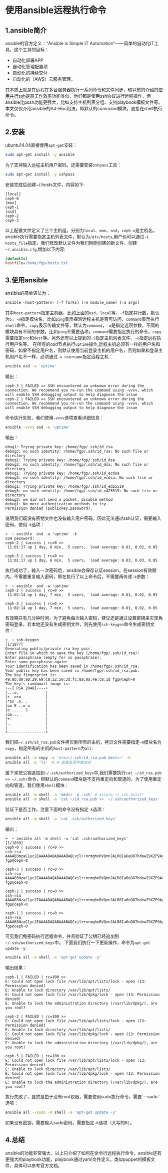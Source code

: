 # 使用ansible远程执行命令
## 1.ansible简介
ansible的官方定义：“Ansible is Simple IT Automation”——简单的自动化IT工具。这个工具的目标：

* 自动化部署APP
* 自动化管理配置项
* 自动化的持续交付
* 自动化的（AWS）云服务管理。

其本质上就是在远程在多台服务器执行一系列命令和文件同步，和以前的介绍的[使用并行ssh提高工作效率](https://github.com/int32bit/notes/blob/master/linux/使用并行ssh提高工作效率.md)功能类似，他们都是使用ssh协议进行远程操作，但ansible比pssh功能更强大，比如支持主机列表分组、支持playbook模板文件等。本文仅仅介绍ansible的Ad-Hoc用法，即默认的command模块，直接在shell执行命令。

## 2.安装

ubuntu14.04直接使用`apt-get`安装：

```bash
sudo apt-get install -y ansible
```

为了支持输入远程主机用户密码，还需要安装`sshpass`工具：

```bash
sudo apt-get install -y sshpass
```
安装完成后创建~/.hosts文件，内容如下:

```
[local]
ceph-0
[mon]
ceph-1
[osd]
ceph-2
ceph-3
```
以上配置文件定义了三个主机组，分别为`local`、`mon`、`osd`，`ceph-x`是主机名。ansible执行需要指定主机列表文件，默认为`/etc/hosts`,用户也可以通过`-i hosts_file`指定，我们修改默认文件为我们刚刚创建的新文件，创建`~/.ansible.cfg`,增加以下内容:

```cfg
[defaults]
hostfile=/home/fgp/hosts.txt
```

## 3.使用ansible
ansible的简单语法为：

```bash
ansible <host-pattern> [-f forks] [-m module_name] [-a args]
```
其中`host-pattern`指定主机组，比如上面的`osd`、`local`等，`-f`指定并行数，默认为`5`，`-m`指定模块名，比如`ping`表示探测远程主机是否可访问，`command`表示执行`shell`命令，`copy`表示传输文件等，默认为`command`，`-a`是指定选项参数，不同的模块具有不同的参数，比如`ping`不需要选项，`command`需要指定执行的命令，`copy`需要指定`src`和`dest`等。另外还有以上提到的`-i`指定主机列表文件、`-u`指定远程执行用户名等。
在所有的osd节点执行`uptime`操作,远程主机必须有一样的用户名和密码，如果不指定用户名，则默认使用当前登录主机的用户名，否则如果和登录主机用户名不一样，必须通过`-u username`指定远程主机：

```bash
ansible osd -a 'uptime'
```
输出：

```
ceph-3 | FAILED => SSH encountered an unknown error during the connection. We recommend you re-run the command using -vvvv, which will enable SSH debugging output to help diagnose the issue
ceph-2 | FAILED => SSH encountered an unknown error during the connection. We recommend you re-run the command using -vvvv, which will enable SSH debugging output to help diagnose the issue
```
命令执行失败，我们使用`-vvvv`选项查看详细信息：

```bash
ansible -vvvv osd -a 'uptime'
```
输出：

```
ebug1: Trying private key: /home/fgp/.ssh/id_rsa
debug3: no such identity: /home/fgp/.ssh/id_rsa: No such file or directory
debug1: Trying private key: /home/fgp/.ssh/id_dsa
debug3: no such identity: /home/fgp/.ssh/id_dsa: No such file or directory
debug1: Trying private key: /home/fgp/.ssh/id_ecdsa
debug3: no such identity: /home/fgp/.ssh/id_ecdsa: No such file or directory
debug1: Trying private key: /home/fgp/.ssh/id_ed25519
debug3: no such identity: /home/fgp/.ssh/id_ed25519: No such file or directory
debug2: we did not send a packet, disable method
debug1: No more authentication methods to try.
Permission denied (publickey,password).
```
说明我们既没有密钥文件也没有输入用户密码，因此无法通过ssh认证，需要输入密码，使用`-k`选项：

```
➜  ~ ansible  osd -a 'uptime' -k
SSH password:
ceph-2 | success | rc=0 >>
 11:01:17 up 1 day, 6 min,  5 users,  load average: 0.02, 0.02, 0.05

ceph-3 | success | rc=0 >>
 11:01:17 up 1 day, 6 min,  5 users,  load average: 0.03, 0.03, 0.05
```
执行成功了，输入一次密码后，ansible会保存认证session，在session有效期内，不需要重复输入密码，即在执行了以上命令后，不需要再传递`-k`参数：

```
➜  ~ ansible  osd -a 'uptime'
ceph-2 | success | rc=0 >>
 11:02:14 up 1 day, 7 min,  5 users,  load average: 0.01, 0.02, 0.05

ceph-3 | success | rc=0 >>
 11:02:14 up 1 day, 7 min,  5 users,  load average: 0.01, 0.02, 0.05
```
有效期只有几分钟时间，为了避免每次输入密码，建议还是通过设置密钥来实现免密码登录，若本地还没有生成密钥文件，则先使用`ssh-keygen`命令生成密钥文件：

```
➜  ~ ssh-keygen                                                                                                                                                              [1/1877]
Generating public/private rsa key pair.
Enter file in which to save the key (/home/fgp/.ssh/id_rsa):
Enter passphrase (empty for no passphrase):
Enter same passphrase again:
Your identification has been saved in /home/fgp/.ssh/id_rsa.
Your public key has been saved in /home/fgp/.ssh/id_rsa.pub.
The key fingerprint is:
49:8b:d0:a0:29:69:c8:32:50:3d:fc:8a:0a:4e:c8:1d fgp@ceph-0
The key's randomart image is:
+--[ RSA 2048]----+
|...o.            |
|+. o+o           |
|*oo .o. .        |
|oo E ..o o       |
|o ..... S        |
|oo...            |
|+.               |
|..               |
|                 |
+-----------------+
```
我们把`~/.ssh/id_rsa.pub`文件拷贝到所有的主机，拷贝文件需要指定`-m`模块名为`copy`，指定所有的主机的`host-pattern`为`all`:

```bash
ansible all -m copy -a 'src=~/.ssh/id_rsa.pub dest=~' -k
ansible all -a 'ls' -k # 查看是否传输成功
```
接下来把公钥追加到`~/.ssh/authorized_keys`中,我们需要执行`cat ~/id_rsa.pub >> ~/.ssh/`命令，但默认的`command`模块是不支持重定向和管道的，为了使用重定向和管道，我们使用`shell`模块：

```bash
ansible all -m shell -a 'mkdir -p .ssh' # assure ~/.ssh exist!
ansible all -m shell -a 'cat ~/id_rsa.pub >>  ~/.ssh/authorized_keys' -k
```
验证下是否工作，注意下面的命令没有指定`-k`选项：

```bash
ansible all -m shell -a 'cat .ssh/authorized_keys'
```
输出：

```
➜  ~ ansible all -m shell -a 'cat .ssh/authorized_keys'                                                                                                                      [1/1839]
ceph-0 | success | rc=0 >>
ssh-rsa AAAAB3NzaC1yc2EAAAADAQABAAABAQCxjl++nrmghoRVQnnJALR8Ia6eD87hdewZ9XZP9Ay3ZU1eU9F5MF0A7I7UY08kY7az7+14YJeP0T+zhEl8trc6NDV47LJnMG8ONVePokCeCvFgukUa8QpAhMWXSRSyUFA3Q4LpVmRu2nat$lSrwhu0W7uazq9OA5YxSCZRV/lb6bTsrrywBT4s9Crr5DWKUeZ1uKeUVghz0KmxH/ICWyFGE3v3OsqTMvtWM/R5m6FIgb86bd3CsM4UAP4v5I4FEx4+iqsbtvww3qOkY3Qj91AGOuYq8yNhFmQVN7VZZ9OR/8Vc0iI1wOG+vylbEJjr0/pjX$pPzPrOtW0Q6PjTKZXL fgp@ceph-0

ceph-3 | success | rc=0 >>
ssh-rsa AAAAB3NzaC1yc2EAAAADAQABAAABAQCxjl++nrmghoRVQnnJALR8Ia6eD87hdewZ9XZP9Ay3ZU1eU9F5MF0A7I7UY08kY7az7+14YJeP0T+zhEl8trc6NDV47LJnMG8ONVePokCeCvFgukUa8QpAhMWXSRSyUFA3Q4LpVmRu2nat$lSrwhu0W7uazq9OA5YxSCZRV/lb6bTsrrywBT4s9Crr5DWKUeZ1uKeUVghz0KmxH/ICWyFGE3v3OsqTMvtWM/R5m6FIgb86bd3CsM4UAP4v5I4FEx4+iqsbtvww3qOkY3Qj91AGOuYq8yNhFmQVN7VZZ9OR/8Vc0iI1wOG+vylbEJjr0/pjX$pPzPrOtW0Q6PjTKZXL fgp@ceph-0

ceph-2 | success | rc=0 >>
ssh-rsa AAAAB3NzaC1yc2EAAAADAQABAAABAQCxjl++nrmghoRVQnnJALR8Ia6eD87hdewZ9XZP9Ay3ZU1eU9F5MF0A7I7UY08kY7az7+14YJeP0T+zhEl8trc6NDV47LJnMG8ONVePokCeCvFgukUa8QpAhMWXSRSyUFA3Q4LpVmRu2nat$lSrwhu0W7uazq9OA5YxSCZRV/lb6bTsrrywBT4s9Crr5DWKUeZ1uKeUVghz0KmxH/ICWyFGE3v3OsqTMvtWM/R5m6FIgb86bd3CsM4UAP4v5I4FEx4+iqsbtvww3qOkY3Qj91AGOuYq8yNhFmQVN7VZZ9OR/8Vc0iI1wOG+vylbEJjr0/pjX$pPzPrOtW0Q6PjTKZXL fgp@ceph-0

ceph-1 | success | rc=0 >>
ssh-rsa AAAAB3NzaC1yc2EAAAADAQABAAABAQCxjl++nrmghoRVQnnJALR8Ia6eD87hdewZ9XZP9Ay3ZU1eU9F5MF0A7I7UY08kY7az7+14YJeP0T+zhEl8trc6NDV47LJnMG8ONVePokCeCvFgukUa8QpAhMWXSRSyUFA3Q4LpVmRu2nat$lSrwhu0W7uazq9OA5YxSCZRV/lb6bTsrrywBT4s9Crr5DWKUeZ1uKeUVghz0KmxH/ICWyFGE3v3OsqTMvtWM/R5m6FIgb86bd3CsM4UAP4v5I4FEx4+iqsbtvww3qOkY3Qj91AGOuYq8yNhFmQVN7VZZ9OR/8Vc0iI1wOG+vylbEJjr0/pjX$pPzPrOtW0Q6PjTKZXL fgp@ceph-0
```
可见我们免密码执行远程命令，并且验证了公钥已经追加到`~/.ssh/authorized_keys`中。
下面我们执行一下更新操作，命令为`apt-get update -y`:

```bash
ansible all -m shell -a 'apt-get update -y'
```
输出结果：

```
ceph-1 | FAILED | rc=100 >>
E: Could not open lock file /var/lib/apt/lists/lock - open (13: Permission denied)
E: Unable to lock directory /var/lib/apt/lists/
E: Could not open lock file /var/lib/dpkg/lock - open (13: Permission denied)
E: Unable to lock the administration directory (/var/lib/dpkg/), are you root?

ceph-2 | FAILED | rc=100 >>
E: Could not open lock file /var/lib/apt/lists/lock - open (13: Permission denied)
E: Unable to lock directory /var/lib/apt/lists/
E: Could not open lock file /var/lib/dpkg/lock - open (13: Permission denied)
E: Unable to lock the administration directory (/var/lib/dpkg/), are you root?

ceph-3 | FAILED | rc=100 >>
E: Could not open lock file /var/lib/apt/lists/lock - open (13: Permission denied)
E: Unable to lock directory /var/lib/apt/lists/
E: Could not open lock file /var/lib/dpkg/lock - open (13: Permission denied)
E: Unable to lock the administration directory (/var/lib/dpkg/), are you root?
```
执行失败了，显然是由于没有root权限，需要使用sudo执行命令，需要`--sudo``选项：

```bash
ansible all --sudo -m shell -a 'apt-get update -y'
```
如果没有密钥，需要输入sudo密码，需要指定`-K`选项（大写的K）。

## 4.总结
ansible的功能非常强大，以上只介绍了如何在命令行远程执行命令，ansible还有更强大的playbook功能，playbook通过yaml文件定义，类似puppet的模板文件，具体可以参考官方文档。
